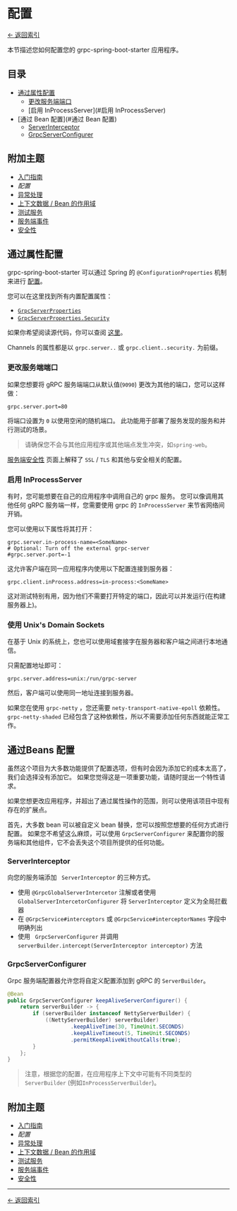# 配置

[<- 返回索引](../index.md)

本节描述您如何配置您的 grpc-spring-boot-starter 应用程序。

## 目录 <!-- omit in toc -->

- [通过属性配置](#通过属性配置)
  - [更改服务端端口](#更改服务端端口)
  - [启用 InProcessServer](#启用 InProcessServer)
- [通过 Bean 配置](#通过 Bean 配置)
  - [ServerInterceptor](#serverInterceptor)
  - [GrpcServerConfigurer](#grpcServerConfigurer)

## 附加主题 <!-- omit in toc -->

- [入门指南](getting-started.md)
- *配置*
- [异常处理](exception-handling.md)
- [上下文数据 / Bean 的作用域](contextual-data.md)
- [测试服务](testing.md)
- [服务端事件](events.md)
- [安全性](security.md)

## 通过属性配置

grpc-spring-boot-starter 可以通过 Spring 的 `@ConfigurationProperties` 机制来进行 [配置](https://docs.spring.io/spring-boot/docs/current/reference/html/boot-features-external-config.html)。

您可以在这里找到所有内置配置属性：

- [`GrpcServerProperties`](https://javadoc.io/page/net.devh/grpc-server-spring-boot-starter/latest/net/devh/boot/grpc/server/config/GrpcServerProperties.html)
- [`GrpcServerProperties.Security`](https://javadoc.io/page/net.devh/grpc-server-spring-boot-starter/latest/net/devh/boot/grpc/server/config/GrpcServerProperties.Security.html)

如果你希望阅读源代码，你可以查阅 [这里](https://github.com/grpc-ecosystem/grpc-spring/blob/master/grpc-server-spring-boot-starter/src/main/java/net/devh/boot/grpc/server/config/GrpcServerProperties.java#L50)。

Channels 的属性都是以 `grpc.server..` 或 `grpc.client..security.` 为前缀。

### 更改服务端端口

如果您想要将 gRPC 服务端端口从默认值(`9090`) 更改为其他的端口，您可以这样做：

````properties
grpc.server.port=80
````

将端口设置为 `0` 以使用空闲的随机端口。 此功能用于部署了服务发现的服务和并行测试的场景。

> 请确保您不会与其他应用程序或其他端点发生冲突，如`spring-web`。

[服务端安全性](security.md) 页面上解释了 `SSL` / `TLS` 和其他与安全相关的配置。

### 启用 InProcessServer

有时，您可能想要在自己的应用程序中调用自己的 grpc 服务。 您可以像调用其他任何 gRPC 服务端一样，您需要使用 grpc 的 `InProcessServer` 来节省网络间开销。

您可以使用以下属性将其打开：

````properties
grpc.server.in-process-name=<SomeName>
# Optional: Turn off the external grpc-server
#grpc.server.port=-1
````

这允许客户端在同一应用程序内使用以下配置连接到服务器：

````properties
grpc.client.inProcess.address=in-process:<SomeName>
````

这对测试特别有用，因为他们不需要打开特定的端口，因此可以并发运行(在构建 服务器上)。

### 使用 Unix's Domain Sockets

在基于 Unix 的系统上，您也可以使用域套接字在服务器和客户端之间进行本地通信。

只需配置地址即可：

````properties
grpc.server.address=unix:/run/grpc-server
````

然后，客户端可以使用同一地址连接到服务器。

如果您在使用 `grpc-netty` ，您还需要 `nety-transport-native-epoll` 依赖性。 `grpc-netty-shaded` 已经包含了这种依赖性，所以不需要添加任何东西就能正常工作。

## 通过Beans 配置

虽然这个项目为大多数功能提供了配置选项，但有时会因为添加它的成本太高了，我们会选择没有添加它。 如果您觉得这是一项重要功能，请随时提出一个特性请求。

如果您想更改应用程序，并超出了通过属性操作的范围，则可以使用该项目中现有存在的扩展点。

首先，大多数 bean 可以被自定义 bean 替换，您可以按照您想要的任何方式进行配置。 如果您不希望这么麻烦，可以使用 `GrpcServerConfigurer` 来配置你的服务端和其他组件，它不会丢失这个项目所提供的任何功能。

### ServerInterceptor

向您的服务端添加 ` ServerInterceptor` 的三种方式。

- 使用 `@GrpcGlobalServerIntercetor` 注解或者使用 `GlobalServerIntercetorConfigurer` 将 `ServerInterceptor` 定义为全局拦截器
- 在 `@GrpcService#interceptors` 或 `@GrpcService#interceptorNames` 字段中明确列出
- 使用 ` GrpcServerConfigurer` 并调用 `serverBuilder.intercept(ServerInterceptor interceptor)` 方法

### GrpcServerConfigurer

Grpc 服务端配置器允许您将自定义配置添加到 gRPC 的 `ServerBuilder`。

````java
@Bean
public GrpcServerConfigurer keepAliveServerConfigurer() {
    return serverBuilder -> {
        if (serverBuilder instanceof NettyServerBuilder) {
            ((NettyServerBuilder) serverBuilder)
                    .keepAliveTime(30, TimeUnit.SECONDS)
                    .keepAliveTimeout(5, TimeUnit.SECONDS)
                    .permitKeepAliveWithoutCalls(true);
        }
    };
}
````

> 注意，根据您的配置，在应用程序上下文中可能有不同类型的 `ServerBuilder` (例如`InProcessServerBuilder`)。

## 附加主题 <!-- omit in toc -->

- [入门指南](getting-started.md)
- *配置*
- [异常处理](exception-handling.md)
- [上下文数据 / Bean 的作用域](contextual-data.md)
- [测试服务](testing.md)
- [服务端事件](events.md)
- [安全性](security.md)

----------

[<- 返回索引](../index.md)
